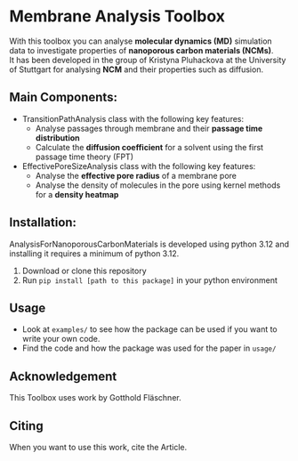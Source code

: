 # Membrane Analysis Toolbox
With this toolbox you can analyse **molecular dynamics (MD)** simulation data to investigate properties of **nanoporous carbon materials (NCMs)**.  
It has been developed in the group of Kristyna Pluhackova at the University of Stuttgart for analysing **NCM** and their properties such as diffusion. 

## Main Components:
- TransitionPathAnalysis class with the following key features:
    - Analyse passages through membrane and their **passage time distribution**
    - Calculate the **diffusion coefficient** for a solvent using the first passage time theory (FPT)
- EffectivePoreSizeAnalysis class with the following key features:
    - Analyse the **effective pore radius** of a membrane pore
    - Analyse the density of molecules in the pore using kernel methods for a **density heatmap**

## Installation:
AnalysisForNanoporousCarbonMaterials is developed using python 3.12 and installing it requires a minimum of python 3.12.

1) Download or clone this repository
2) Run `pip install [path to this package]` in your python environment

## Usage
- Look at `examples/` to see how the package can be used if you want to write your own code. 
- Find the code and how the package was used for the paper in `usage/`

## Acknowledgement
This Toolbox uses work by Gotthold Fläschner.

## Citing
When you want to use this work, cite the Article.
